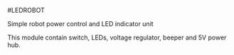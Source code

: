 <!--- PrjInfo ---> <!--- Please remove this line after manually editing --->
<!--- 00a56be08b96043df9e37d6aff7b6990 --->
<!--- Created:20170111-16:38: ---> 
<!--- Author:Mlab: ---> 
<!--- AuthorEmail:mlab@mlab.cz: ---> 
<!--- Tags:imported: ---> 
<!--- Ust:None: ---> 
<!--- Name:LEDROBOT: --->
#LEDROBOT 
<!--- LongName --->
Simple robot power control and LED indicator unit
<!--- ELongName ---> 

<!--- Lead --->
This module contain switch, LEDs, voltage regulator, beeper and 5V power hub.
<!--- ELead ---> 


​
​
<!--- Description --->
<!--- EDescription --->
<!--- Content --->
<!--- EContent --->
            